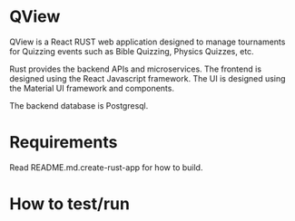 # QView

QView is a React RUST web application designed to manage tournaments for
Quizzing events such as Bible Quizzing, Physics Quizzes, etc.

Rust provides the backend APIs and microservices.
The frontend is designed using the React Javascript framework.
The UI is designed using the Material UI framework and components.

The backend database is Postgresql.


# Requirements

Read README.md.create-rust-app for how to build.

# How to test/run

